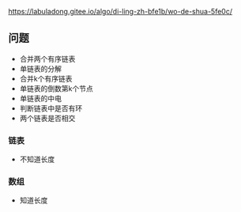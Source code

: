 https://labuladong.gitee.io/algo/di-ling-zh-bfe1b/wo-de-shua-5fe0c/
## 问题
- 合并两个有序链表
- 单链表的分解
- 合并k个有序链表
- 单链表的倒数第k个节点
- 单链表的中电
- 判断链表中是否有环
- 两个链表是否相交

### 链表
- 不知道长度

### 数组
- 知道长度
